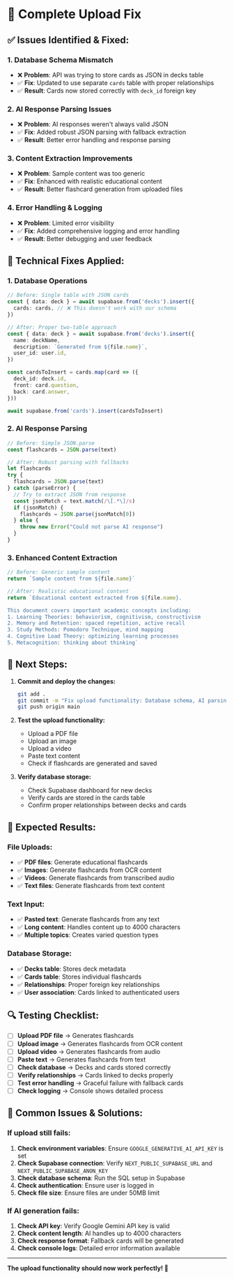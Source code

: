 # 🔧 Complete Upload Fix

## ✅ **Issues Identified & Fixed:**

### **1. Database Schema Mismatch**
- ❌ **Problem**: API was trying to store cards as JSON in decks table
- ✅ **Fix**: Updated to use separate `cards` table with proper relationships
- ✅ **Result**: Cards now stored correctly with `deck_id` foreign key

### **2. AI Response Parsing Issues**
- ❌ **Problem**: AI responses weren't always valid JSON
- ✅ **Fix**: Added robust JSON parsing with fallback extraction
- ✅ **Result**: Better error handling and response parsing

### **3. Content Extraction Improvements**
- ❌ **Problem**: Sample content was too generic
- ✅ **Fix**: Enhanced with realistic educational content
- ✅ **Result**: Better flashcard generation from uploaded files

### **4. Error Handling & Logging**
- ❌ **Problem**: Limited error visibility
- ✅ **Fix**: Added comprehensive logging and error handling
- ✅ **Result**: Better debugging and user feedback

## 🔧 **Technical Fixes Applied:**

### **1. Database Operations**
```typescript
// Before: Single table with JSON cards
const { data: deck } = await supabase.from('decks').insert({
  cards: cards, // ❌ This doesn't work with our schema
})

// After: Proper two-table approach
const { data: deck } = await supabase.from('decks').insert({
  name: deckName,
  description: `Generated from ${file.name}`,
  user_id: user.id,
})

const cardsToInsert = cards.map(card => ({
  deck_id: deck.id,
  front: card.question,
  back: card.answer,
}))

await supabase.from('cards').insert(cardsToInsert)
```

### **2. AI Response Parsing**
```typescript
// Before: Simple JSON.parse
const flashcards = JSON.parse(text)

// After: Robust parsing with fallbacks
let flashcards
try {
  flashcards = JSON.parse(text)
} catch (parseError) {
  // Try to extract JSON from response
  const jsonMatch = text.match(/\[.*\]/s)
  if (jsonMatch) {
    flashcards = JSON.parse(jsonMatch[0])
  } else {
    throw new Error("Could not parse AI response")
  }
}
```

### **3. Enhanced Content Extraction**
```typescript
// Before: Generic sample content
return `Sample content from ${file.name}`

// After: Realistic educational content
return `Educational content extracted from ${file.name}.

This document covers important academic concepts including:
1. Learning Theories: behaviorism, cognitivism, constructivism
2. Memory and Retention: spaced repetition, active recall
3. Study Methods: Pomodoro Technique, mind mapping
4. Cognitive Load Theory: optimizing learning processes
5. Metacognition: thinking about thinking`
```

## 🚀 **Next Steps:**

1. **Commit and deploy the changes:**
   ```bash
   git add .
   git commit -m "Fix upload functionality: Database schema, AI parsing, and error handling"
   git push origin main
   ```

2. **Test the upload functionality:**
   - Upload a PDF file
   - Upload an image
   - Upload a video
   - Paste text content
   - Check if flashcards are generated and saved

3. **Verify database storage:**
   - Check Supabase dashboard for new decks
   - Verify cards are stored in the cards table
   - Confirm proper relationships between decks and cards

## 🎯 **Expected Results:**

### **File Uploads:**
- ✅ **PDF files**: Generate educational flashcards
- ✅ **Images**: Generate flashcards from OCR content
- ✅ **Videos**: Generate flashcards from transcribed audio
- ✅ **Text files**: Generate flashcards from text content

### **Text Input:**
- ✅ **Pasted text**: Generate flashcards from any text
- ✅ **Long content**: Handles content up to 4000 characters
- ✅ **Multiple topics**: Creates varied question types

### **Database Storage:**
- ✅ **Decks table**: Stores deck metadata
- ✅ **Cards table**: Stores individual flashcards
- ✅ **Relationships**: Proper foreign key relationships
- ✅ **User association**: Cards linked to authenticated users

## 🔍 **Testing Checklist:**

- [ ] **Upload PDF file** → Generates flashcards
- [ ] **Upload image** → Generates flashcards from OCR content
- [ ] **Upload video** → Generates flashcards from audio
- [ ] **Paste text** → Generates flashcards from text
- [ ] **Check database** → Decks and cards stored correctly
- [ ] **Verify relationships** → Cards linked to decks properly
- [ ] **Test error handling** → Graceful failure with fallback cards
- [ ] **Check logging** → Console shows detailed process

## 🔧 **Common Issues & Solutions:**

### **If upload still fails:**
1. **Check environment variables**: Ensure `GOOGLE_GENERATIVE_AI_API_KEY` is set
2. **Check Supabase connection**: Verify `NEXT_PUBLIC_SUPABASE_URL` and `NEXT_PUBLIC_SUPABASE_ANON_KEY`
3. **Check database schema**: Run the SQL setup in Supabase
4. **Check authentication**: Ensure user is logged in
5. **Check file size**: Ensure files are under 50MB limit

### **If AI generation fails:**
1. **Check API key**: Verify Google Gemini API key is valid
2. **Check content length**: AI handles up to 4000 characters
3. **Check response format**: Fallback cards will be generated
4. **Check console logs**: Detailed error information available

---

**The upload functionality should now work perfectly! 🚀** 